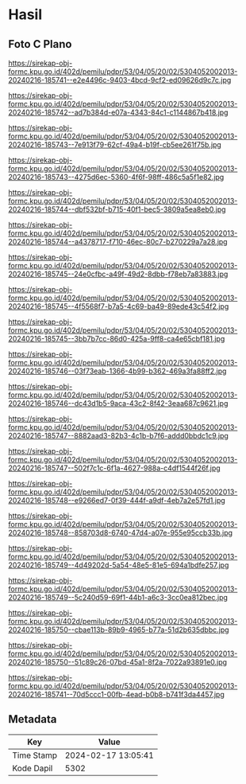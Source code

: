 # Hasil

## Foto C Plano

https://sirekap-obj-formc.kpu.go.id/402d/pemilu/pdpr/53/04/05/20/02/5304052002013-20240216-185741--e2e4496c-9403-4bcd-9cf2-ed09626d9c7c.jpg

https://sirekap-obj-formc.kpu.go.id/402d/pemilu/pdpr/53/04/05/20/02/5304052002013-20240216-185742--ad7b384d-e07a-4343-84c1-c1144867b418.jpg

https://sirekap-obj-formc.kpu.go.id/402d/pemilu/pdpr/53/04/05/20/02/5304052002013-20240216-185743--7e913f79-62cf-49a4-b19f-cb5ee261f75b.jpg

https://sirekap-obj-formc.kpu.go.id/402d/pemilu/pdpr/53/04/05/20/02/5304052002013-20240216-185743--4275d6ec-5360-4f6f-98ff-486c5a5f1e82.jpg

https://sirekap-obj-formc.kpu.go.id/402d/pemilu/pdpr/53/04/05/20/02/5304052002013-20240216-185744--dbf532bf-b715-40f1-bec5-3809a5ea8eb0.jpg

https://sirekap-obj-formc.kpu.go.id/402d/pemilu/pdpr/53/04/05/20/02/5304052002013-20240216-185744--a4378717-f710-46ec-80c7-b270229a7a28.jpg

https://sirekap-obj-formc.kpu.go.id/402d/pemilu/pdpr/53/04/05/20/02/5304052002013-20240216-185745--24e0cfbc-a49f-49d2-8dbb-f78eb7a83883.jpg

https://sirekap-obj-formc.kpu.go.id/402d/pemilu/pdpr/53/04/05/20/02/5304052002013-20240216-185745--4f5568f7-b7a5-4c69-ba49-89ede43c54f2.jpg

https://sirekap-obj-formc.kpu.go.id/402d/pemilu/pdpr/53/04/05/20/02/5304052002013-20240216-185745--3bb7b7cc-86d0-425a-9ff8-ca4e65cbf181.jpg

https://sirekap-obj-formc.kpu.go.id/402d/pemilu/pdpr/53/04/05/20/02/5304052002013-20240216-185746--03f73eab-1366-4b99-b362-469a3fa88ff2.jpg

https://sirekap-obj-formc.kpu.go.id/402d/pemilu/pdpr/53/04/05/20/02/5304052002013-20240216-185746--dc43d1b5-9aca-43c2-8f42-3eaa687c9621.jpg

https://sirekap-obj-formc.kpu.go.id/402d/pemilu/pdpr/53/04/05/20/02/5304052002013-20240216-185747--8882aad3-82b3-4c1b-b7f6-addd0bbdc1c9.jpg

https://sirekap-obj-formc.kpu.go.id/402d/pemilu/pdpr/53/04/05/20/02/5304052002013-20240216-185747--502f7c1c-6f1a-4627-988a-c4df1544f26f.jpg

https://sirekap-obj-formc.kpu.go.id/402d/pemilu/pdpr/53/04/05/20/02/5304052002013-20240216-185748--e9266ed7-0f39-444f-a9df-4eb7a2e57fd1.jpg

https://sirekap-obj-formc.kpu.go.id/402d/pemilu/pdpr/53/04/05/20/02/5304052002013-20240216-185748--858703d8-6740-47d4-a07e-955e95ccb33b.jpg

https://sirekap-obj-formc.kpu.go.id/402d/pemilu/pdpr/53/04/05/20/02/5304052002013-20240216-185749--4d49202d-5a54-48e5-81e5-694a1bdfe257.jpg

https://sirekap-obj-formc.kpu.go.id/402d/pemilu/pdpr/53/04/05/20/02/5304052002013-20240216-185749--5c240d59-69f1-44b1-a6c3-3cc0ea812bec.jpg

https://sirekap-obj-formc.kpu.go.id/402d/pemilu/pdpr/53/04/05/20/02/5304052002013-20240216-185750--cbae113b-89b9-4965-b77a-51d2b635dbbc.jpg

https://sirekap-obj-formc.kpu.go.id/402d/pemilu/pdpr/53/04/05/20/02/5304052002013-20240216-185750--51c89c26-07bd-45a1-8f2a-7022a93891e0.jpg

https://sirekap-obj-formc.kpu.go.id/402d/pemilu/pdpr/53/04/05/20/02/5304052002013-20240216-185741--70d5ccc1-00fb-4ead-b0b8-b741f3da4457.jpg


## Metadata

| Key        | Value               |
| ---------- | ------------------- |
| Time Stamp | 2024-02-17 13:05:41 |
| Kode Dapil | 5302                |



